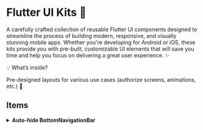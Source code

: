 
# Flutter UI Kits 💼

A carefully crafted collection of reusable Flutter UI components designed to streamline the process of building modern, responsive, and visually stunning mobile apps. Whether you're developing for Android or iOS, these kits provide you with pre-built, customizable UI elements that will save you time and help you focus on delivering a great user experience. ✨

💡 What’s inside?

Pre-designed layouts for various use cases (authorize screens, animations, etc.) 🎨



## Items
<details>
<summary><strong>Auto-hide BottomNavigationBar</strong></summary>

AutoHideBottomNavigation is a Flutter widget that hides the bottom navigation bar when scrolling down and shows it when scrolling up, using a ScrollController to detect scroll direction.

[![Check out the Flutter UI Kits in Action](https://github.com/SepehrFakoori/Flutter-UI-Kits/blob/255188237e03df2ca90729ba56435d4af3bba3a4/assets/output_files/Purple%20Pink%20Gradient%20Mobile%20Application%20Presentation.gif)]([https://yourlink.com](https://github.com/SepehrFakoori/Flutter-UI-Kits/tree/95eff2a8279f46708d28c509c75c62be4c7f42a5/lib/screens/auto_hide_bottom_navigation))
</details>
